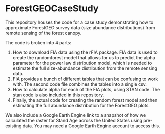 # ForestGEOCaseStudy

This repository houses the code for a case study demonstrating how to approximate ForestGEO survey data (size abundance distributions) from remote sensing of the forest canopy.

The code is broken into 4 parts:

1. How to download FIA data using the rFIA package. FIA data is used to create the randomforest model that allows for us to predict the alpha parameter for the power law distribution model, which is needed to estimate the full size-abundance distribution from the remote sensing data.
2. FIA provides a bunch of different tables that can be confusing to work with. The second code file combines the tables into a single csv.
3. How to calculate alpha for each of the FIA plots, using STAN code. The stan code is also included in this repository.
4. Finally, the actual code for creating the random forest model and then estimating the full abundance distribution for the ForestGEO plots.

We also include a Google Earth Engine link to a snapshot of how we calculated the raster for Stand Age across the United States using pre-existing data. You may need a Google Earth Engine account to access this.
